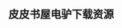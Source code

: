 ## 皮皮书屋电驴下载资源 

[UNIX Systems Programming_ Communication, Concurrency and Threads.chm]: (ed2k://|file|UNIX%20Systems%20Programming_%20Communication%2C%20Concurrency%20and%20Threads.chm|2625084|19fe2e4270b49623f4b3c9e7c935ce13|h=5zafjde2fxekd2pqzo3vtzn5ymkf2zwg|/)

[Sams Teach Yourself Microsoft Dynamics CRM 2011 in 24 Hours.pdf]: (ed2k://|file|Sams%20Teach%20Yourself%20Microsoft%20Dynamics%20CRM%202011%20in%2024%20Hours.pdf|42290591|4a55501fdaa82d9b5525a31971d0e22b|h=3efvcb3oeb6gmqg6tpcjr4hahhzatdxv|/)

[Learning Rails 3.pdf]: (ed2k://|file|Learning%20Rails%203.pdf|12741109|eef89acbceacda16abde1775a4fea479|h=5chivew4s75wce424k22svtjav77qauu|/)

[Arduino Projects to Save the World.pdf]: (ed2k://|file|Arduino%20Projects%20to%20Save%20the%20World.pdf|27931197|ba292638b41944a23c32d91aae40b669|h=6cfhazpgbiysiktn7nwzwltv65zmcdxn|/)

[Ruby on Rails Tutorial, 2nd Edition.pdf]: (ed2k://|file|Ruby%20on%20Rails%20Tutorial%2C%202nd%20Edition.pdf|13584233|faa947aa6fb4599b98e714c52aeaab07|h=wlf75y7cgsot3osjaesojc2apwts4z5a|/)

[Evolved Packet System.pdf]: (ed2k://|file|Evolved%20Packet%20System.pdf|6397909|93a61d0a123b12a70ec5cc56c8744c6e|h=f3gqic76wguph4m5kleszju5rsqde3mf|/)

[JavaScript Programming Pushing the Limits.pdf]: (ed2k://|file|JavaScript%20Programming%20Pushing%20the%20Limits.pdf|31843999|ea2482aa96a87553ba6643ad1e120c97|h=e24ic7gtsvx4vn3bohdyindh4qgybdnj|/)

[Global Optimization Algorithms – Theory and Application.pdf]: (ed2k://|file|Global%20Optimization%20Algorithms%20%E2%80%93%20Theory%20and%20Application.pdf|7493767|f6dfa2dcc33eb178988859045677dc41|h=oixcfm5y3s5h7bkmjo72zeqsk6qd67ie|/)

[The C++ Standard Library Extensions_ A Tutorial and Reference.chm]: (ed2k://|file|The%20C%2B%2B%20Standard%20Library%20Extensions_%20A%20Tutorial%20and%20Reference.chm|729822|118401d1f268be85141a30540e76e9f0|h=herihu2a4vgkzftn4ah5ac2d3nvb5rd4|/)

[Oracle Database 11g The Complete Reference.pdf]: (ed2k://|file|Oracle%20Database%2011g%20The%20Complete%20Reference.pdf|9360004|610fe52a488ce907db1ed9e017ed001a|h=jfijfvnntt4hgxinexykdneyf24xqd7u|/)

[Dreamweaver CS4 For Dummies.pdf]: (ed2k://|file|Dreamweaver%20CS4%20For%20Dummies.pdf|11687442|85470154ad4e03438990a69c51d01a24|h=lujrgqg3hepcxedum4hnanr4bbb3a2c2|/)

[SWT_ A Developer’s Notebook.chm]: (ed2k://|file|SWT_%20A%20Developer%E2%80%99s%20Notebook.chm|1607339|b40d42e1c69f779145bc5e672048728e|h=lwtdoqhtystkhmngnfxg4cvcjgqxi74t|/)

[Node即学即用.pdf]: (ed2k://|file|Node%E5%8D%B3%E5%AD%A6%E5%8D%B3%E7%94%A8.pdf|9878596|5e7e7b4fc5004c26504bce5987ad69c3|h=domwsf6hu5vhtnpqjc7iltnsxcfrv54v|/)

[Oracle SOA Suite 11g R1 Developer’s Guide.pdf]: (ed2k://|file|Oracle%20SOA%20Suite%2011g%20R1%20Developer%E2%80%99s%20Guide.pdf|24820810|2bd9ef64af6e0e09128b6a8261a7c20f|h=a6dbkm4vf643bycfd3delrqir6pazp7y|/)

[Eclipse Rich Client Platform, 2nd Edition.pdf]: (ed2k://|file|Eclipse%20Rich%20Client%20Platform%2C%202nd%20Edition.pdf|13238773|bd6eaad5a73dc8d823d2d4d18d6db017|h=wkjyonvs5dybvov5lpc6lamssqwv37mx|/)

[Cloud Computing Virtualization Specialist Complete Certification Kit – Study Guide Book and Online Course.pdf]: (ed2k://|file|Cloud%20Computing%20Virtualization%20Specialist%20Complete%20Certification%20Kit%20%E2%80%93%20Study%20Guide%20Book%20and%20Online%20Course.pdf|6516483|ab0b00c5f635a7df9788e3ed6cac90df|h=zuzufbhdlqb3ozovae6sihmf6plz5n5i|/)

[Java技术教程（基础篇）.pdf]: (ed2k://|file|Java%E6%8A%80%E6%9C%AF%E6%95%99%E7%A8%8B%EF%BC%88%E5%9F%BA%E7%A1%80%E7%AF%87%EF%BC%89.pdf|19601646|000cdb7f3ca5b0c23ce53879fc263639|h=sox25a6r3x5exmhz2r5z65n5zlmsyzip|/)

[D程序设计语言(ZIP卷2).pdf]: (ed2k://|file|D%E7%A8%8B%E5%BA%8F%E8%AE%BE%E8%AE%A1%E8%AF%AD%E8%A8%80%28ZIP%E5%8D%B72%29.pdf|30212174|110bb0fc618d4b1baa274295b51fa85f|h=cqu33d7ccm6un2lrzr57ev2g24qq4hzw|/)

[Machine Learning for Hackers.pdf]: (ed2k://|file|Machine%20Learning%20for%20Hackers.pdf|24204134|4a80d87890fe90be12a62c4e3281cfcc|h=vr4zh2j4nlejazvxbgdso6df7tyedxgw|/)

[Software Modeling and Design.pdf]: (ed2k://|file|Software%20Modeling%20and%20Design.pdf|3129444|9a636d928171861e9847c657e389499c|h=vrmu3ui3rp3pt3lmy32v6nnjz6nftzjy|/)

[高性能MySQL（第二版）中文版.pdf]: (ed2k://|file|%E9%AB%98%E6%80%A7%E8%83%BDMySQL%EF%BC%88%E7%AC%AC%E4%BA%8C%E7%89%88%EF%BC%89%E4%B8%AD%E6%96%87%E7%89%88.pdf|32951509|16ecee8cf449295c6a1d281881d39da1|h=sqvdhl5rouykbcbqr7b37een7mb74wls|/)

[Microsoft Dynamics CRM 4 Integration Unleashed.pdf]: (ed2k://|file|Microsoft%20Dynamics%20CRM%204%20Integration%20Unleashed.pdf|19666152|7abee02899bc1136da3a7c4ae7553cf6|h=r2u5pqtyrv7tr5emn4gk5xq4r3ph4wq5|/)

[Ruby for Rails_ Ruby Techniques for Rails Developers.pdf]: (ed2k://|file|Ruby%20for%20Rails_%20Ruby%20Techniques%20for%20Rails%20Developers.pdf|5645572|ea7b42b2abc394839f86363facdf22b8|h=zwn6argrzg5pbau76ox2grljmr3aj5eo|/)

[Rails AntiPatterns_ Best Practice Ruby on Rails Refactoring.pdf]: (ed2k://|file|Rails%20AntiPatterns_%20Best%20Practice%20Ruby%20on%20Rails%20Refactoring.pdf|4727257|b5739f3606e5a9fbafe3f0b2b86eb92b|h=zbcz6fkqsja7u55pq2yd25foljtnt3df|/)

[Service-Oriented Design with Ruby and Rails.pdf]: (ed2k://|file|Service-Oriented%20Design%20with%20Ruby%20and%20Rails.pdf|2206725|275f0248d083a16376917e5e4595f61a|h=xt4a5mtpnaibxcsk6ywgfjnf7cfxwitg|/)

[Pro Spring Dynamic Modules for OSGi™ Service Platforms.pdf]: (ed2k://|file|Pro%20Spring%20Dynamic%20Modules%20for%20OSGi%E2%84%A2%20Service%20Platforms.pdf|3037579|9c53c53b9a103613263f4d86a48b33e4|h=nz2x3wwiymig3yvkmgb4tlbsbeypwsgp|/)

[MIMO-OFDM Wireless Communications with MATLAB.pdf]: (ed2k://|file|MIMO-OFDM%20Wireless%20Communications%20with%20MATLAB.pdf|5244704|af6885d591ab57bd41adcad792a14073|h=ryvjowxxnq63eahhtni5ccirniilubtt|/)

[Code Optimization.chm]: (ed2k://|file|Code%20Optimization.chm|10913185|8e22073074b24a34407447bba0c2b005|h=ygf7pt5655cc2nedbj2t5lfks7m6uzju|/)

[Integrated HTML and CSS.pdf]: (ed2k://|file|Integrated%20HTML%20and%20CSS.pdf|18633781|7a7cac83fc52380a480267ff20a2e6d9|h=sq4ulhbxevpomzp4oaymedjcwjbgwozl|/)

[Mastering Autodesk Viz 2005.pdf]: (ed2k://|file|Mastering%20Autodesk%20Viz%202005.pdf|57664028|9da64235181c9ff1254a02410b65dd7a|h=ew7o4ydd4pwf6jpm47uhbsytmstgnflt|/)

[Structured Computer Organization.pdf]: (ed2k://|file|Structured%20Computer%20Organization.pdf|7660659|9db25c892896b9cf75164ca78e73e0b9|h=4lxpwtdbkmofqb4v6j3c7k5necpgmnhs|/)

[Understanding GPS_ Principles and Applications, Second Edition.pdf]: (ed2k://|file|Understanding%20GPS_%20Principles%20and%20Applications%2C%20Second%20Edition.pdf|8633490|f237d3cd0dd7e2ebeb4711272a222115|h=niqrzaq3fm5ikoso6qjx7yxecaedtea3|/)

[3D Math Primer for Graphics and Game Development, 2nd Edition.pdf]: (ed2k://|file|3D%20Math%20Primer%20for%20Graphics%20and%20Game%20Development%2C%202nd%20Edition.pdf|19589837|d1b51f5e7de3b79915316ee9123f97a7|h=o5la5ljlnylusjqxvdr7qydwhxdhuezv|/)

[WordPress for Web Developers_ An Introduction for Web Professionals.pdf]: (ed2k://|file|WordPress%20for%20Web%20Developers_%20An%20Introduction%20for%20Web%20Professionals.pdf|20388160|38da28866158ce7f2d5c86f66d0e7e5c|h=xf3difl2znpc4mj2t3hws3yypyvmx42o|/)

[wxPython 2.8 Application Development Cookbook.pdf]: (ed2k://|file|wxPython%202.8%20Application%20Development%20Cookbook.pdf|4490720|9b4429f631edb38f1c3eb9c5d36e911c|h=bi4zpt5hatpximq2btwqnlzvketakfhs|/)

[Enterprise JavaBeans 3.0 中文版 (第5版).pdf]: (ed2k://|file|Enterprise%20JavaBeans%203.0%20%E4%B8%AD%E6%96%87%E7%89%88%20%28%E7%AC%AC5%E7%89%88%29.pdf|45967214|00b6c954ff02fa51db5ffba7cbca6ebe|h=5v7r37y6sl3sww4tj2ro2fdrqg4psraw|/)

[You Can Do It!.pdf]: (ed2k://|file|You%20Can%20Do%20It%21.pdf|4275431|fa20549d77c5c59251d24a152c3f628b|h=dpkbbpy4akclmqsd7bqwhk6cbo7phz54|/)

[Foundations of Machine Learning.pdf]: (ed2k://|file|Foundations%20of%20Machine%20Learning.pdf|3559827|fa8f9b5b85f633eb0a583d704f238724|h=lnon2icrjfuebypkn62ymmmkzvlsvpox|/)

[Gaussian Processes for Machine Learning.pdf]: (ed2k://|file|Gaussian%20Processes%20for%20Machine%20Learning.pdf|4052292|fe5fc1637838289bb136680e4900b7e7|h=spxttbhxg5xzftrp7on44zp33tpsuxc3|/)

[MySQL Management and Administration with Navicat.pdf]: (ed2k://|file|MySQL%20Management%20and%20Administration%20with%20Navicat.pdf|4424845|2e81c1ccc3e7195cd5d820343ae4ca68|h=atc5i5qodwzaquwkhrs47lx6jl5l363s|/)

[Linux应用程序开发指南：使用Gtk+_Gnome库.pdf]: (ed2k://|file|Linux%E5%BA%94%E7%94%A8%E7%A8%8B%E5%BA%8F%E5%BC%80%E5%8F%91%E6%8C%87%E5%8D%97%EF%BC%9A%E4%BD%BF%E7%94%A8Gtk%2B_Gnome%E5%BA%93.pdf|12050531|5a2ff8f62855f54d1370d7899ef51285|h=4mj5lzvvg735lgudy2l6upgsbo6fcja4|/)

[Murach’s MySQL.pdf]: (ed2k://|file|Murach%E2%80%99s%20MySQL.pdf|51086228|823cc83cc5cc062be115cfb2db3480a9|h=a3mwjnp6kyjugdjprwhflgztfcbhmtsy|/)

[Expert MySQL, 2nd Edition.pdf]: (ed2k://|file|Expert%20MySQL%2C%202nd%20Edition.pdf|9258018|c3fb79e0fcf65ae822438f90b0e343e1|h=wnw74al2bgbu5wliuytuqmighicibdxf|/)

[Pro Spring MVC_ With Web Flow.pdf]: (ed2k://|file|Pro%20Spring%20MVC_%20With%20Web%20Flow.pdf|15612797|dacbcfc241708ffd64031f9bfacbbd5b|h=xjdfysfekd5i3sgzbu33vw4tit2kbhb5|/)

[Modelling the Wireless Propagation Channel_ A simulation approach with Matlab.pdf]: (ed2k://|file|Modelling%20the%20Wireless%20Propagation%20Channel_%20A%20simulation%20approach%20with%20Matlab.pdf|7978150|b2cb7e9001a1477e7ca0ebd37daec0a2|h=cz5ys7mcs7d3gua54q4ki5kfunxnjvo2|/)

[Haskell Data Analysis Cookbook.pdf]: (ed2k://|file|Haskell%20Data%20Analysis%20Cookbook.pdf|3575980|07fad4b23b28107d564e99edbbb7ec0e|h=ureltn5xgit6q3vpy3s4dfyy3atjoexg|/)

[Dart for Absolute Beginners.pdf]: (ed2k://|file|Dart%20for%20Absolute%20Beginners.pdf|5038395|69c3c28cc1a51012043fda6a21221767|h=ju3zvgv672a7nsmhvtrbwlx2fcrkmkxc|/)

[HTML5 Games_ Creating Fun with HTML5, CSS3, and WebGL.pdf]: (ed2k://|file|HTML5%20Games_%20Creating%20Fun%20with%20HTML5%2C%20CSS3%2C%20and%20WebGL.pdf|3013051|7dc51f1213d91a3747d216fa05c595c2|h=ypml5ytmrdnbguvydsllrtaua53jlkun|/)

[Fundamentals of Global Positioning System Receivers_ A Software Approach, 2nd Edition.pdf]: (ed2k://|file|Fundamentals%20of%20Global%20Positioning%20System%20Receivers_%20A%20Software%20Approach%2C%202nd%20Edition.pdf|6410297|6885f469cb14397ea7262f191c02c94c|h=sukvkwvmrii6dtjvdmzkhdudu4dmvi26|/)

[通过Scheme看函数式编程(非书籍).pdf]: (ed2k://|file|%E9%80%9A%E8%BF%87Scheme%E7%9C%8B%E5%87%BD%E6%95%B0%E5%BC%8F%E7%BC%96%E7%A8%8B%28%E9%9D%9E%E4%B9%A6%E7%B1%8D%29.pdf|88723|5a0ce64efd0861c82413bb0c3f5cac10|h=fvdocegxfa4popehiiqn5p7do7f37eku|/)

[wxPython in Action中文版.pdf]: (ed2k://|file|wxPython%20in%20Action%E4%B8%AD%E6%96%87%E7%89%88.pdf|3716671|034cee7b06741bc51226f5aa369e5ba8|h=pupra4vzueydgunb5kntzqyh2fzbuqiu|/)

[码农 第11期.pdf]: (ed2k://|file|%E7%A0%81%E5%86%9C%20%E7%AC%AC11%E6%9C%9F.pdf|9115119|caa3838ae8ea3907e23a990d3c6419fa|h=clg4lqbolwxfuoejahjsuzvalh6k6tm5|/)

[Machine Learning_ A Probabilistic Perspective.pdf]: (ed2k://|file|Machine%20Learning_%20A%20Probabilistic%20Perspective.pdf|26942669|c6ff0cf60d70fc5fda9d1b8319632ca8|h=2dtqmlmblsq6vfywat6tm7b3nwl75urj|/)

[MySQL技术内幕(第4版).pdf]: (ed2k://|file|MySQL%E6%8A%80%E6%9C%AF%E5%86%85%E5%B9%95%28%E7%AC%AC4%E7%89%88%29.pdf|49184184|afa2fc37a9c75c9e861412cbb08e0a4f|h=jkknip6ocxakguxyzptiofk6puiyoond|/)

[Data Mining for Retail Website Design and Enhanced Marketing.pdf]: (ed2k://|file|Data%20Mining%20for%20Retail%20Website%20Design%20and%20Enhanced%20Marketing.pdf|3835034|e29aaf25ff26f36411de7e6adb78fd33|h=wfbw5wkwkfnyidqt27vkjavnjfgybfil|/)

[Software Testing (2nd Edition).chm]: (ed2k://|file|Software%20Testing%20%282nd%20Edition%29.chm|9810100|9bd998c930bccefc9b6bafaf70071b58|h=wmsh3k7clk7kzkzynjll3oz27mqvkfyz|/)

[Just Spring Integration.pdf]: (ed2k://|file|Just%20Spring%20Integration.pdf|2606310|6baf606cac70b6489f74f7d894e4c5a6|h=k7mbgn6pyvorvnamnzz53gscfoagz2d5|/)

[空战的艺术 The Art of The Kill.pdf]: (ed2k://|file|%E7%A9%BA%E6%88%98%E7%9A%84%E8%89%BA%E6%9C%AF%20The%20Art%20of%20The%20Kill.pdf|14002550|659a7a39b729076089b3bdb0537bf405|h=jwjxwt5saa5c644jrmf5gjqjja5weh6n|/)

[The Busy Coder’s Guide to Android Development, Version 3.6.pdf]: (ed2k://|file|The%20Busy%20Coder%E2%80%99s%20Guide%20to%20Android%20Development%2C%20Version%203.6.pdf|23088151|78cb4bb6aead9226718a6fa76552af16|h=hdteda55qjtmv2lalz7bpwysvkdufdfb|/)

[Instant OSGi Starter.pdf]: (ed2k://|file|Instant%20OSGi%20Starter.pdf|2508969|76d491eccba9a742d698d46580a11564|h=haraqmjazgnrpfepjyvtf7h3j4v7hck5|/)

[100 Things Every Designer Needs to Know About People.pdf]: (ed2k://|file|100%20Things%20Every%20Designer%20Needs%20to%20Know%20About%20People.pdf|8554829|ded06ea3ca48a3118ead635eb6b2d00e|h=p2bodo64mgvkciqmu3qm6y5b3ka4lsje|/)

[Making Isometric Social Real-Time Games with HTML5, CSS3, and JavaScript.pdf]: (ed2k://|file|Making%20Isometric%20Social%20Real-Time%20Games%20with%20HTML5%2C%20CSS3%2C%20and%20JavaScript.pdf|8969493|780fefe1c8566d35a91545ee4097800e|h=zb3vbuzuuyuwql32u43aalqyaclo5kgq|/)

[The Little Schemer, 4th Edition.pdf]: (ed2k://|file|The%20Little%20Schemer%2C%204th%20Edition.pdf|17078194|e6b0a9ae2a7f6cd4c1d99ae108ac36ca|h=dwn4nlrez5phl2im7yadsmdjg3fqybiw|/)

[Free as in Freedom.pdf]: (ed2k://|file|Free%20as%20in%20Freedom.pdf|507655|ca2e6b4ed37de7d63632eff5fe64873e|h=kodc6jufee23ohlafdmztawhr6fraask|/)

[The Scheme Programming Language, Third Edition.chm]: (ed2k://|file|The%20Scheme%20Programming%20Language%2C%20Third%20Edition.chm|2674850|fc58f780490394faa826623b52ed4506|h=cbfo3rjxcbhgs6gseynr67oa47oifqj3|/)

[《人件》关于项目管理的一本很经典的书籍.pdf]: (ed2k://|file|%E3%80%8A%E4%BA%BA%E4%BB%B6%E3%80%8B%E5%85%B3%E4%BA%8E%E9%A1%B9%E7%9B%AE%E7%AE%A1%E7%90%86%E7%9A%84%E4%B8%80%E6%9C%AC%E5%BE%88%E7%BB%8F%E5%85%B8%E7%9A%84%E4%B9%A6%E7%B1%8D.pdf|4987964|baf94d3f72051e86477347875740a317|h=q66dyylg4byb6krukkdublj5lvc3iwsn|/)

[Show Stopper!_ The Breakneck Race To Create Windows NT And the Next Generation at Microsoft.pdf]: (ed2k://|file|Show%20Stopper%21_%20The%20Breakneck%20Race%20To%20Create%20Windows%20NT%20And%20the%20Next%20Generation%20at%20Microsoft.pdf|1893300|38459de557ceddc008029514406e2e04|h=qhk7w4e4xyfjxuv5ixjdo77x7wt4jsgj|/)

[Effective Methods for Software Testing.pdf]: (ed2k://|file|Effective%20Methods%20for%20Software%20Testing.pdf|3345282|e1f89de8dc19147918c79cc010f4911d|h=r4cg4yielxmlxrwv5l4rcovbnvnbxmaz|/)

[JavaScript核心技术.pdf]: (ed2k://|file|JavaScript%E6%A0%B8%E5%BF%83%E6%8A%80%E6%9C%AF.pdf|30165659|1a5d6a61a08b0f4eddf61ea072535f3f|h=knnedsdbe4pml6qnb4axfylsruqvytcl|/)

[Video Game Design Revealed.chm]: (ed2k://|file|Video%20Game%20Design%20Revealed.chm|1060755|2789c19c005682cb9c6a24b4a445ae28|h=sdelhjrq5aihsmunmtyn35pz5sym76qg|/)

[Joomla! Cash_ Money-making weapons for your Joomla! website.pdf]: (ed2k://|file|Joomla%21%20Cash_%20Money-making%20weapons%20for%20your%20Joomla%21%20website.pdf|11787906|326f4a1e871942d4797f77e8db66fc3c|h=sl3qrs2fqt6obg3wmeqkecx5iqyreuqy|/)

[SOLIDWORKS基础教程：零件与装配体.pdf]: (ed2k://|file|SOLIDWORKS%E5%9F%BA%E7%A1%80%E6%95%99%E7%A8%8B%EF%BC%9A%E9%9B%B6%E4%BB%B6%E4%B8%8E%E8%A3%85%E9%85%8D%E4%BD%93.pdf|40568875|bd1902daf69271b583ff344089ad4929|h=53fvtfnlhzb2h7jadpuc57nvid5m2i7l|/)

[Microsoft SQL Server 2012 with Hadoop.pdf]: (ed2k://|file|Microsoft%20SQL%20Server%202012%20with%20Hadoop.pdf|2856706|fd135d404260f5d1cf087a5f5d6347e8|h=sykm7o2y4yd4iih6y6jhfvohq6acuvhe|/)

[OpenSUSE 11.0 and SUSE Linux Enterprise Server Bible (含目录书签).pdf]: (ed2k://|file|OpenSUSE%2011.0%20and%20SUSE%20Linux%20Enterprise%20Server%20Bible%20%28%E5%90%AB%E7%9B%AE%E5%BD%95%E4%B9%A6%E7%AD%BE%29.pdf|23433644|94fcdb2fdab37c121e9a108a7416acc2|h=lnylpuii32d3q44v7qdiorocsnjeqmt4|/)

[XML in a Nutshell, 3rd Edition.chm]: (ed2k://|file|XML%20in%20a%20Nutshell%2C%203rd%20Edition.chm|4102412|a75501e864f42603511082e30e8bba08|h=rqrx5kg3jdtpdjiqmc3r6whqhywzcobe|/)

[Pattern-Oriented Software Architecture Volume 5.pdf]: (ed2k://|file|Pattern-Oriented%20Software%20Architecture%20Volume%205.pdf|7576286|818b2a802bb2c26c46b0a6ed2d9fef5b|h=bxzv5vzmd7v4xxgbexoorvakrahxfd7s|/)

[The Little Schemer, 4th Edition (OCR).pdf]: (ed2k://|file|The%20Little%20Schemer%2C%204th%20Edition%20%28OCR%29.pdf|2359953|bf43b66e09927b6e2be6a09445e254aa|h=5j46wkr2kfsq2s6qmqrlg72kf6tb3k36|/)

[HTTP Developer’s Handbook.chm]: (ed2k://|file|HTTP%20Developer%E2%80%99s%20Handbook.chm|1760571|ea9d0048a0cd348563f0a3ece12ab16a|h=qnigbv7iyyao6ydj76dc3w7ztbqaasbn|/)

[GPS_ Theory, Algorithms and Applications (2nd Edtion).pdf]: (ed2k://|file|GPS_%20Theory%2C%20Algorithms%20and%20Applications%20%282nd%20Edtion%29.pdf|16021177|fc333085267c0d07826833f331a0da4d|h=g6hnwr6thjw6lmsxvn7kxiuyba6gu3cx|/)

[RESTful Web Services Cookbook.pdf]: (ed2k://|file|RESTful%20Web%20Services%20Cookbook.pdf|2344121|6f8972315d3316396e9d425c5ea5ef6d|h=qrjv77tnmp2enrl7rne4jvvspymipyik|/)

